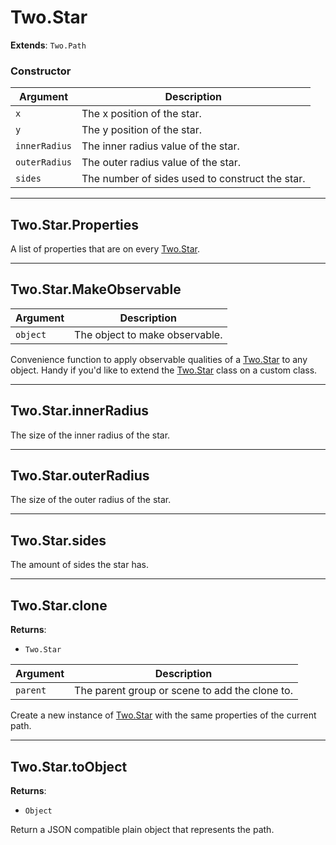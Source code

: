 # Two.Star


__Extends__: `Two.Path`





### Constructor


| Argument | Description |
| ---- | ----------- |
| `x` | The x position of the star. |
| `y` | The y position of the star. |
| `innerRadius` | The inner radius value of the star. |
| `outerRadius` | The outer radius value of the star. |
| `sides` | The number of sides used to construct the star. |



---

<div class="static ">

## Two.Star.Properties








A list of properties that are on every [Two.Star](/documentation/star).









</div>



---

<div class="static ">

## Two.Star.MakeObservable










| Argument | Description |
| ---- | ----------- |
| `object` | The object to make observable. |


Convenience function to apply observable qualities of a [Two.Star](/documentation/star) to any object. Handy if you'd like to extend the [Two.Star](/documentation/star) class on a custom class.



</div>



---

<div class="instance ">

## Two.Star.innerRadius








The size of the inner radius of the star.









</div>



---

<div class="instance ">

## Two.Star.outerRadius








The size of the outer radius of the star.









</div>



---

<div class="instance ">

## Two.Star.sides








The amount of sides the star has.









</div>



---

<div class="instance ">

## Two.Star.clone




__Returns__:



+ `Two.Star`











| Argument | Description |
| ---- | ----------- |
| `parent` | The parent group or scene to add the clone to. |


Create a new instance of [Two.Star](/documentation/star) with the same properties of the current path.



</div>



---

<div class="instance ">

## Two.Star.toObject




__Returns__:



+ `Object`













Return a JSON compatible plain object that represents the path.



</div>


